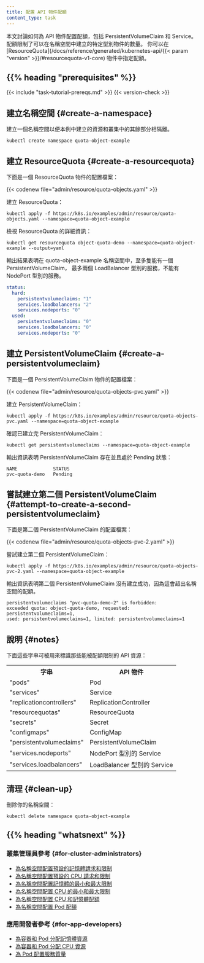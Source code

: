 ```yaml
---
title: 配置 API 物件配額
content_type: task
---
```


<!--
title: Configure Quotas for API Objects
content_type: task
-->

<!-- overview -->

<!--
This page shows how to configure quotas for API objects, including
PersistentVolumeClaims and Services. A quota restricts the number of
objects, of a particular type, that can be created in a namespace.
You specify quotas in a
[ResourceQuota](/docs/reference/generated/kubernetes-api/{{< param "version" >}}/#resourcequota-v1-core)
object.
-->
本文討論如何為 API 物件配置配額，包括 PersistentVolumeClaim 和 Service。
配額限制了可以在名稱空間中建立的特定型別物件的數量。
你可以在 [ResourceQuota](/docs/reference/generated/kubernetes-api/{{< param "version" >}}/#resourcequota-v1-core) 物件中指定配額。

## {{% heading "prerequisites" %}}

{{< include "task-tutorial-prereqs.md" >}} {{< version-check >}}

<!-- steps -->

<!--
## Create a namespace

Create a namespace so that the resources you create in this exercise are
isolated from the rest of your cluster.
-->
## 建立名稱空間    {#create-a-namespace}

建立一個名稱空間以便本例中建立的資源和叢集中的其餘部分相隔離。

```shell
kubectl create namespace quota-object-example
```

<!--
## Create a ResourceQuota

Here is the configuration file for a ResourceQuota object:
-->
## 建立 ResourceQuota    {#create-a-resourcequota}

下面是一個 ResourceQuota 物件的配置檔案：

{{< codenew file="admin/resource/quota-objects.yaml" >}}

<!--
Create the ResourceQuota:
-->
建立 ResourceQuota：

```shell
kubectl apply -f https://k8s.io/examples/admin/resource/quota-objects.yaml --namespace=quota-object-example
```

<!--
View detailed information about the ResourceQuota:
-->
檢視 ResourceQuota 的詳細資訊：

```shell
kubectl get resourcequota object-quota-demo --namespace=quota-object-example --output=yaml
```

<!--
The output shows that in the quota-object-example namespace, there can be at most
one PersistentVolumeClaim, at most two Services of type LoadBalancer, and no Services
of type NodePort.
-->
輸出結果表明在 quota-object-example 名稱空間中，至多隻能有一個 PersistentVolumeClaim，
最多兩個 LoadBalancer 型別的服務，不能有 NodePort 型別的服務。

```yaml
status:
  hard:
    persistentvolumeclaims: "1"
    services.loadbalancers: "2"
    services.nodeports: "0"
  used:
    persistentvolumeclaims: "0"
    services.loadbalancers: "0"
    services.nodeports: "0"
```

<!--
## Create a PersistentVolumeClaim

Here is the configuration file for a PersistentVolumeClaim object:
-->
## 建立 PersistentVolumeClaim    {#create-a-persistentvolumeclaim}

下面是一個 PersistentVolumeClaim 物件的配置檔案：

{{< codenew file="admin/resource/quota-objects-pvc.yaml" >}}

<!--
Create the PersistentVolumeClaim:
-->
建立 PersistentVolumeClaim：

```shell
kubectl apply -f https://k8s.io/examples/admin/resource/quota-objects-pvc.yaml --namespace=quota-object-example
```

<!--
Verify that the PersistentVolumeClaim was created:
-->
確認已建立完 PersistentVolumeClaim：

```shell
kubectl get persistentvolumeclaims --namespace=quota-object-example
```

<!--
The output shows that the PersistentVolumeClaim exists and has status Pending:
-->
輸出資訊表明 PersistentVolumeClaim 存在並且處於 Pending 狀態：

```
NAME             STATUS
pvc-quota-demo   Pending
```

<!--
## Attempt to create a second PersistentVolumeClaim

Here is the configuration file for a second PersistentVolumeClaim:
-->
## 嘗試建立第二個 PersistentVolumeClaim    {#attempt-to-create-a-second-persistentvolumeclaim}

下面是第二個 PersistentVolumeClaim 的配置檔案：

{{< codenew file="admin/resource/quota-objects-pvc-2.yaml" >}}

<!--
Attempt to create the second PersistentVolumeClaim:
-->
嘗試建立第二個 PersistentVolumeClaim：

```shell
kubectl apply -f https://k8s.io/examples/admin/resource/quota-objects-pvc-2.yaml --namespace=quota-object-example
```

<!--
The output shows that the second PersistentVolumeClaim was not created,
because it would have exceeded the quota for the namespace.
-->
輸出資訊表明第二個 PersistentVolumeClaim 沒有建立成功，因為這會超出名稱空間的配額。

```
persistentvolumeclaims "pvc-quota-demo-2" is forbidden:
exceeded quota: object-quota-demo, requested: persistentvolumeclaims=1,
used: persistentvolumeclaims=1, limited: persistentvolumeclaims=1
```

<!--
## Notes

These are the strings used to identify API resources that can be constrained
by quotas:
-->
## 說明    {#notes}

下面這些字串可被用來標識那些能被配額限制的 API 資源：

<table>
<!--
<tr><th>String</th><th>API Object</th></tr>
-->
<tr><th>字串</th><th>API 物件</th></tr>
<tr><td>"pods"</td><td>Pod</td></tr>
<tr><td>"services"</td><td>Service</td></tr>
<tr><td>"replicationcontrollers"</td><td>ReplicationController</td></tr>
<tr><td>"resourcequotas"</td><td>ResourceQuota</td></tr>
<tr><td>"secrets"</td><td>Secret</td></tr>
<tr><td>"configmaps"</td><td>ConfigMap</td></tr>
<tr><td>"persistentvolumeclaims"</td><td>PersistentVolumeClaim</td></tr>
<!--
<tr><td>"services.nodeports"</td><td>Service of type NodePort</td></tr>
-->
<tr><td>"services.nodeports"</td><td>NodePort 型別的 Service</td></tr>
<!--
<tr><td>"services.loadbalancers"</td><td>Service of type LoadBalancer</td></tr>
-->
<tr><td>"services.loadbalancers"</td><td>LoadBalancer 型別的 Service</td></tr>
</table>

<!--
## Clean up

Delete your namespace:
-->
## 清理    {#clean-up}

刪除你的名稱空間：

```shell
kubectl delete namespace quota-object-example
```

## {{% heading "whatsnext" %}}

<!--
### For cluster administrators

* [Configure Default Memory Requests and Limits for a Namespace](/docs/tasks/administer-cluster/manage-resources/memory-default-namespace/)

* [Configure Default CPU Requests and Limits for a Namespace](/docs/tasks/administer-cluster/manage-resources/cpu-default-namespace/)

* [Configure Minimum and Maximum Memory Constraints for a Namespace](/docs/tasks/administer-cluster/manage-resources/memory-constraint-namespace/)

* [Configure Minimum and Maximum CPU Constraints for a Namespace](/docs/tasks/administer-cluster/manage-resources/cpu-constraint-namespace/)

* [Configure Memory and CPU Quotas for a Namespace](/docs/tasks/administer-cluster/manage-resources/quota-memory-cpu-namespace/)

* [Configure a Pod Quota for a Namespace](/docs/tasks/administer-cluster/manage-resources/quota-pod-namespace/)
-->

### 叢集管理員參考    {#for-cluster-administrators}

* [為名稱空間配置預設的記憶體請求和限制](/zh-cn/docs/tasks/administer-cluster/manage-resources/memory-default-namespace/)
* [為名稱空間配置預設的 CPU 請求和限制](/zh-cn/docs/tasks/administer-cluster/manage-resources/cpu-default-namespace/)
* [為名稱空間配置記憶體的最小和最大限制](/zh-cn/docs/tasks/administer-cluster/manage-resources/memory-constraint-namespace/)
* [為名稱空間配置 CPU 的最小和最大限制](/zh-cn/docs/tasks/administer-cluster/manage-resources/cpu-constraint-namespace/)
* [為名稱空間配置 CPU 和記憶體配額](/zh-cn/docs/tasks/administer-cluster/manage-resources/quota-memory-cpu-namespace/)
* [為名稱空間配置 Pod 配額](/zh-cn/docs/tasks/administer-cluster/manage-resources/quota-pod-namespace/)

<!--
### For app developers

* [Assign Memory Resources to Containers and Pods](/docs/tasks/configure-pod-container/assign-memory-resource/)

* [Assign CPU Resources to Containers and Pods](/docs/tasks/configure-pod-container/assign-cpu-resource/)

* [Configure Quality of Service for Pods](/docs/tasks/configure-pod-container/quality-service-pod/)
-->

### 應用開發者參考    {#for-app-developers}

* [為容器和 Pod 分配記憶體資源](/zh-cn/docs/tasks/configure-pod-container/assign-memory-resource/)
* [為容器和 Pod 分配 CPU 資源](/zh-cn/docs/tasks/configure-pod-container/assign-cpu-resource/)
* [為 Pod 配置服務質量](/zh-cn/docs/tasks/configure-pod-container/quality-service-pod/)

